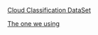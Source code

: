 [Cloud Classification DataSet](https://www.kaggle.com/competitions/cloud-type-classification2)

[The one we using](https://assets.datacamp.com/production/repositories/6312/datasets/8a96624719a082926c7fad09e235f78a9f63656b/clouds.zip)

